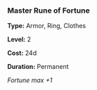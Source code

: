 ### Master Rune of Fortune

**Type:** Armor, Ring, Clothes

**Level:** 2

**Cost:** 24d

**Duration:** Permanent

_Fortune max +1_

